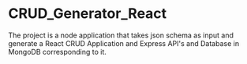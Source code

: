 # CRUD_Generator_React
The project is a node application that takes json schema as input and generate a React CRUD Application and Express API's and Database in MongoDB corresponding to it.
